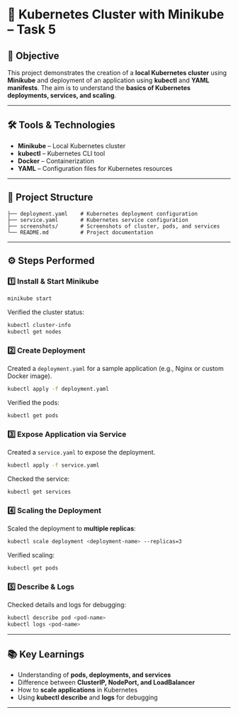 # 🚀 Kubernetes Cluster with Minikube – Task 5  

## 📌 Objective  
This project demonstrates the creation of a **local Kubernetes cluster** using **Minikube** and deployment of an application using **kubectl** and **YAML manifests**. The aim is to understand the **basics of Kubernetes deployments, services, and scaling**.  

---

## 🛠 Tools & Technologies  
- **Minikube** – Local Kubernetes cluster  
- **kubectl** – Kubernetes CLI tool  
- **Docker** – Containerization  
- **YAML** – Configuration files for Kubernetes resources  

---

## 📂 Project Structure  
```
├── deployment.yaml    # Kubernetes deployment configuration
├── service.yaml       # Kubernetes service configuration
├── screenshots/       # Screenshots of cluster, pods, and services
└── README.md          # Project documentation
```

---

## ⚙️ Steps Performed  

### 1️⃣ Install & Start Minikube  
```bash
minikube start
```
Verified the cluster status:
```bash
kubectl cluster-info
kubectl get nodes
```

### 2️⃣ Create Deployment  
Created a `deployment.yaml` for a sample application (e.g., Nginx or custom Docker image).  
```bash
kubectl apply -f deployment.yaml
```
Verified the pods:
```bash
kubectl get pods
```

### 3️⃣ Expose Application via Service  
Created a `service.yaml` to expose the deployment.  
```bash
kubectl apply -f service.yaml
```
Checked the service:
```bash
kubectl get services
```

### 4️⃣ Scaling the Deployment  
Scaled the deployment to **multiple replicas**:  
```bash
kubectl scale deployment <deployment-name> --replicas=3
```
Verified scaling:
```bash
kubectl get pods
```

### 5️⃣ Describe & Logs  
Checked details and logs for debugging:
```bash
kubectl describe pod <pod-name>
kubectl logs <pod-name>
```

---


## 📚 Key Learnings  
- Understanding of **pods, deployments, and services**  
- Difference between **ClusterIP, NodePort, and LoadBalancer**  
- How to **scale applications** in Kubernetes  
- Using **kubectl describe** and **logs** for debugging  

---

